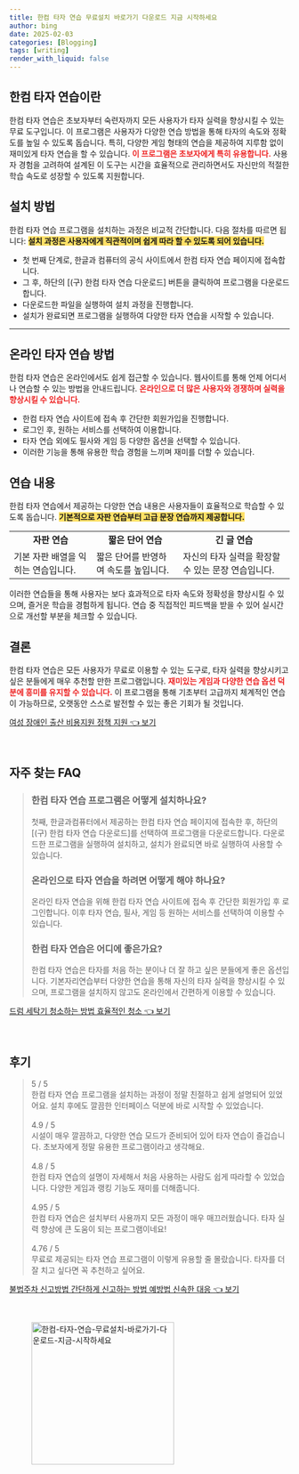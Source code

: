 ```yaml
---
title: 한컴 타자 연습 무료설치 바로가기 다운로드 지금 시작하세요
author: bing
date: 2025-02-03
categories: [Blogging]
tags: [writing]
render_with_liquid: false
---
```



<h2 id='한컴_타자_연습이란'>한컴 타자 연습이란</h2>

<p>한컴 타자 연습은 초보자부터 숙련자까지 모든 사용자가 타자 실력을 향상시킬 수 있는 무료 도구입니다. 이 프로그램은 사용자가 다양한 연습 방법을 통해 타자의 속도와 정확도를 높일 수 있도록 돕습니다. 특히, 다양한 게임 형태의 연습을 제공하여 지루함 없이 재미있게 타자 연습을 할 수 있습니다. <b><span style="color: #ee2323;">이 프로그램은 초보자에게 특히 유용합니다.</span></b> 사용자 경험을 고려하여 설계된 이 도구는 시간을 효율적으로 관리하면서도 자신만의 적절한 학습 속도로 성장할 수 있도록 지원합니다.</p>

<h2 id='설치_방법'>설치 방법</h2>

<p>한컴 타자 연습 프로그램을 설치하는 과정은 비교적 간단합니다. 다음 절차를 따르면 됩니다: <b><span style="background-color: #ffe066;">설치 과정은 사용자에게 직관적이며 쉽게 따라 할 수 있도록 되어 있습니다.</span></b></p>

<ul>
    <li>첫 번째 단계로, 한글과 컴퓨터의 공식 사이트에서 한컴 타자 연습 페이지에 접속합니다.</li>
    <li>그 후, 하단의 [(구) 한컴 타자 연습 다운로드] 버튼을 클릭하여 프로그램을 다운로드합니다.</li>
    <li>다운로드한 파일을 실행하여 설치 과정을 진행합니다.</li>
    <li>설치가 완료되면 프로그램을 실행하여 다양한 타자 연습을 시작할 수 있습니다.</li>
</ul>

<hr />

<h2 id='온라인_타자_연습'>온라인 타자 연습 방법</h2>

<p>한컴 타자 연습은 온라인에서도 쉽게 접근할 수 있습니다. 웹사이트를 통해 언제 어디서나 연습할 수 있는 방법을 안내드립니다. <b><span style="color: #ee2323;">온라인으로 더 많은 사용자와 경쟁하며 실력을 향상시킬 수 있습니다.</span></b></p>

<ul>
    <li>한컴 타자 연습 사이트에 접속 후 간단한 회원가입을 진행합니다.</li>
    <li>로그인 후, 원하는 서비스를 선택하여 이용합니다.</li>
    <li>타자 연습 외에도 필사와 게임 등 다양한 옵션을 선택할 수 있습니다.</li>
    <li>이러한 기능을 통해 유용한 학습 경험을 느끼며 재미를 더할 수 있습니다.</li>
</ul>

<h2 id='연습_내용'>연습 내용</h2>

<p>한컴 타자 연습에서 제공하는 다양한 연습 내용은 사용자들이 효율적으로 학습할 수 있도록 돕습니다. <b><span style="background-color: #ffe066;">기본적으로 자판 연습부터 고급 문장 연습까지 제공합니다.</span></b></p>

<table>
    <tr>
        <td style="text-align: center; height: 17px;"><b>자판 연습</b></td>
        <td style="text-align: center; height: 17px;"><b>짧은 단어 연습</b></td>
        <td style="text-align: center; height: 17px;"><b>긴 글 연습</b></td>
    </tr>
    <tr>
        <td>기본 자판 배열을 익히는 연습입니다.</td>
        <td>짧은 단어를 반영하여 속도를 높입니다.</td>
        <td>자신의 타자 실력을 확장할 수 있는 문장 연습입니다.</td>
    </tr>
</table>

<p>이러한 연습들을 통해 사용자는 보다 효과적으로 타자 속도와 정확성을 향상시킬 수 있으며, 즐거운 학습을 경험하게 됩니다. 연습 중 직접적인 피드백을 받을 수 있어 실시간으로 개선할 부분을 체크할 수 있습니다.</p>

<h2 id='결론'>결론</h2>

<p>한컴 타자 연습은 모든 사용자가 무료로 이용할 수 있는 도구로, 타자 실력을 향상시키고 싶은 분들에게 매우 추천할 만한 프로그램입니다. <b><span style="color: #ee2323;">재미있는 게임과 다양한 연습 옵션 덕분에 흥미를 유지할 수 있습니다.</span></b> 이 프로그램을 통해 기초부터 고급까지 체계적인 연습이 가능하므로, 오랫동안 스스로 발전할 수 있는 좋은 기회가 될 것입니다.</p>


<p><a class="click-button" title="여성 장애인 출산 비용지원 정책 지원" href="https://24nara.github.io/posts/%EC%97%AC%EC%84%B1-%EC%9E%A5%EC%95%A0%EC%9D%B8-%EC%B6%9C%EC%82%B0-%EB%B9%84%EC%9A%A9%EC%A7%80%EC%9B%90-%EC%A0%95%EC%B1%85-%EC%A7%80%EC%9B%90/" rel="dofollow">여성 장애인 출산 비용지원 정책 지원 👈 보기</a></p><br>
<h2 id='자주_찾는_FAQ'>자주 찾는 FAQ</h2>
<div itemscope="" itemtype="https://schema.org/FAQPage"> 
<blockquote> 
<div itemscope="" itemprop="mainEntity" itemtype="https://schema.org/Question"> 
<h3 itemprop="name">한컴 타자 연습 프로그램은 어떻게 설치하나요?</h3> 
<div itemscope="" itemprop="acceptedAnswer" itemtype="https://schema.org/Answer"> 
<span itemprop="text"> 
<p>첫째, 한글과컴퓨터에서 제공하는 한컴 타자 연습 페이지에 접속한 후, 하단의 [(구) 한컴 타자 연습 다운로드]를 선택하여 프로그램을 다운로드합니다. 다운로드한 프로그램을 실행하여 설치하고, 설치가 완료되면 바로 실행하여 사용할 수 있습니다.</p> 
</span> 
</div> 
</div> 

<div itemscope="" itemprop="mainEntity" itemtype="https://schema.org/Question"> 
<h3 itemprop="name">온라인으로 타자 연습을 하려면 어떻게 해야 하나요?</h3> 
<div itemscope="" itemprop="acceptedAnswer" itemtype="https://schema.org/Answer"> 
<span itemprop="text"> 
<p>온라인 타자 연습을 위해 한컴 타자 연습 사이트에 접속 후 간단한 회원가입 후 로그인합니다. 이후 타자 연습, 필사, 게임 등 원하는 서비스를 선택하여 이용할 수 있습니다.</p> 
</span> 
</div> 
</div> 

<div itemscope="" itemprop="mainEntity" itemtype="https://schema.org/Question"> 
<h3 itemprop="name">한컴 타자 연습은 어디에 좋은가요?</h3> 
<div itemscope="" itemprop="acceptedAnswer" itemtype="https://schema.org/Answer"> 
<span itemprop="text"> 
<p>한컴 타자 연습은 타자를 처음 하는 분이나 더 잘 하고 싶은 분들에게 좋은 옵션입니다. 기본자리연습부터 다양한 연습을 통해 자신의 타자 실력을 향상시킬 수 있으며, 프로그램을 설치하지 않고도 온라인에서 간편하게 이용할 수 있습니다.</p> 
</span> 
</div> 
</div> 
</blockquote> 
</div>
<p><a class="click-button" title="드럼 세탁기 청소하는 방법 효율적인 청소" href="https://24nara.github.io/posts/%EB%93%9C%EB%9F%BC-%EC%84%B8%ED%83%81%EA%B8%B0-%EC%B2%AD%EC%86%8C%ED%95%98%EB%8A%94-%EB%B0%A9%EB%B2%95-%ED%9A%A8%EC%9C%A8%EC%A0%81%EC%9D%B8-%EC%B2%AD%EC%86%8C/" rel="dofollow">드럼 세탁기 청소하는 방법 효율적인 청소 👈 보기</a></p><br>
<h2 id='후기'>후기</h2>
<div itemscope itemtype="https://schema.org/Product">
  <blockquote>
  <div itemprop="review" itemscope itemtype="https://schema.org/Review">
      <div itemprop="reviewRating" itemscope itemtype="https://schema.org/Rating"> <span itemprop="ratingValue">5</span> / <span itemprop="bestRating">5</span> </div>
      <span itemprop="reviewBody">한컴 타자 연습 프로그램을 설치하는 과정이 정말 친절하고 쉽게 설명되어 있었어요. 설치 후에도 깔끔한 인터페이스 덕분에 바로 시작할 수 있었습니다.</span>
  </div>
  <br>
  <div itemprop="review" itemscope itemtype="https://schema.org/Review">
      <div itemprop="reviewRating" itemscope itemtype="https://schema.org/Rating"> <span itemprop="ratingValue">4.9</span> / <span itemprop="bestRating">5</span> </div>
      <span itemprop="reviewBody">시설이 매우 깔끔하고, 다양한 연습 모드가 준비되어 있어 타자 연습이 즐겁습니다. 초보자에게 정말 유용한 프로그램이라고 생각해요.</span>
  </div>
  <br>
  <div itemprop="review" itemscope itemtype="https://schema.org/Review">
      <div itemprop="reviewRating" itemscope itemtype="https://schema.org/Rating"> <span itemprop="ratingValue">4.8</span> / <span itemprop="bestRating">5</span> </div>
      <span itemprop="reviewBody">한컴 타자 연습의 설명이 자세해서 처음 사용하는 사람도 쉽게 따라할 수 있었습니다. 다양한 게임과 랭킹 기능도 재미를 더해줍니다.</span>
  </div>
  <br>
  <div itemprop="review" itemscope itemtype="https://schema.org/Review">
      <div itemprop="reviewRating" itemscope itemtype="https://schema.org/Rating"> <span itemprop="ratingValue">4.95</span> / <span itemprop="bestRating">5</span> </div>
      <span itemprop="reviewBody">한컴 타자 연습은 설치부터 사용까지 모든 과정이 매우 매끄러웠습니다. 타자 실력 향상에 큰 도움이 되는 프로그램이네요!</span>
  </div>
  <br>
  <div itemprop="review" itemscope itemtype="https://schema.org/Review">
      <div itemprop="reviewRating" itemscope itemtype="https://schema.org/Rating"> <span itemprop="ratingValue">4.76</span> / <span itemprop="bestRating">5</span> </div>
      <span itemprop="reviewBody">무료로 제공되는 타자 연습 프로그램이 이렇게 유용할 줄 몰랐습니다. 타자를 더 잘 치고 싶다면 꼭 추천하고 싶어요.</span>
  </div>
  </blockquote>
</div>
<p><a class="click-button" title="불법주차 신고방법 간단하게 신고하는 방법 예방법 신속한 대응" href="https://24nara.github.io/posts/%EB%B6%88%EB%B2%95%EC%A3%BC%EC%B0%A8-%EC%8B%A0%EA%B3%A0%EB%B0%A9%EB%B2%95-%EA%B0%84%EB%8B%A8%ED%95%98%EA%B2%8C-%EC%8B%A0%EA%B3%A0%ED%95%98%EB%8A%94-%EB%B0%A9%EB%B2%95-%EC%98%88%EB%B0%A9%EB%B2%95-%EC%8B%A0%EC%86%8D%ED%95%9C-%EB%8C%80%EC%9D%91/" rel="dofollow">불법주차 신고방법 간단하게 신고하는 방법 예방법 신속한 대응 👈 보기</a></p><br>
<figure class="image"><img src="https://24nara.github.io/assets/img/thumbnail/한컴-타자-연습-무료설치-바로가기-다운로드-지금-시작하세요.webp" alt="한컴-타자-연습-무료설치-바로가기-다운로드-지금-시작하세요" width="256" height="256"></figure>